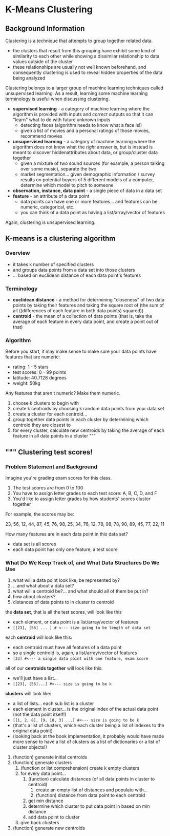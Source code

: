 K-Means Clustering
=====


Background Information
-----

Clustering is a technique that attempts to group together related data. 

* the clusters that result from this grouping have exhibit some kind of similarity to each other while showing a dissimilar relationship to data values outside of the cluster
* these relationships are usually not well known beforehand, and consequently clustering is used to reveal hidden properties of the data being analyzed

Clustering belongs to a larger group of machine learning techniques called unsupervised learning. As a result, learning some machine learning terminology is useful when discussing clustering.

* __supervised learning__ - a category of machine learning where the algorithm is provided with inputs and _correct_ outputs so that it can "learn" what to do with future unknown inputs
    * detecting faces (algorithm needs to know what a face is!)
    * given a list of movies and a personal ratings of those movies, recommend movies
* __unsupervised learning__ - a category of machine learning where the algorithm does not know what the _right_ answer is, but is instead is meant to discover hiddenattributes about data, or group/cluster data together
    * given a mixture of two sound sources (for example, a person talking over some music), separate the two 
    * market segmentation... given demographic information / survey results on potential buyers of 5 different models of a computer, determine which model to pitch to someone
* __observation, instance, data point__ - a single piece of data in a data set
* __feature__ - an attribute of a data point
    * data points can have one or more features... and features can be numeric, categorical, etc.
    * you can think of a data point as having a list/array/vector of features

Again, clustering is unsupervised learning.

K-means is a clustering algorithm
-----

### Overview

* it takes k number of specified clusters
* and groups data points from a data set into those clusters
* ... based on euclidean distance of each data point's features

### Terminology

* __euclidean distance__ - a method for determining "closeness" of two data points by taking their features and taking the square root of (the sum of all ((differences of each feature in both data points) squared))
* __centroid__ -  the mean of a collection of data points (that is, take the average of each feature in every data point, and create a point out of that)

### Algorithm

Before you start, it may make sense to make sure your data points have features that are numeric:

* rating: 1 - 5 stars
* test scores: 0 - 99 points
* latitude: 40.7128 degrees
* weight: 50kg

Any features that aren't numeric? Make them numeric.

1. choose k clusters to begin with
2. create k centroids by choosing k random data points from your data set
3. create a cluster for each centroid... 
4. group together data points in each cluster by determining which centroid they are closest to
5. for every cluster, calculate new centroids by taking the average of each feature in all data points in a cluster 
"""


"""
Clustering test scores!
-----

### Problem Statement and Background

Imagine you're grading exam scores for this class. 

1. The test scores are from 0 to 100
2. You have to assign letter grades to each test score: A, B, C, D, and F
3. You'd like to assign letter grades by how students' scores cluster together

For example, the scores may be:

23, 56, 12, 44, 87, 45, 76, 98, 25, 34, 76, 12, 78, 98, 78, 90, 89, 45, 77, 22, 11

How many features are in each data point in this data set?

* data set is all scores
* each data point has only one feature, a test score

### What Do We Keep Track of, and What Data Structures Do We Use

1. what will a data point look like, be represented by?
2. ...and what about a data set?
3. what will a centroid be?... and what should all of them be put in?
4. how about clusters?
5. distances of data points to in cluster to centroid


the __data set__, that is all the test scores, will look like this 

* each element, or data point is a list/array/vector of features
* `[[23], [56] ... ] # <--- size going to be length of data set`

each __centroid__ will look like this:

* each centroid must have all features of a data point
* so a single centroid is, again, a list/array/vector of features
* `[23] #<--- a single data point with one feature, exam score` 

all of our __centroids together__ will look like this:

* we'll just have a list...
* `[[23], [56]...] #<--- size is going to be k`

__clusters__ will look like:

* a list of lists... each sub list is a cluster
* each element in cluster... is the original index of the actual data point (not the data point itself!)
* `[[1, 2, 8], [9, 10, 3] ...] #<--- size is going to be k`
* (that's a list of clusters, which each cluster being a list of indexes to the original data point)
* (looking back at the book implementation, it probably would have made more sense to have a list of clusters as a list of dictionaries or a list of cluster objects!)

1. (function) generate initial centroids
2. (function) generate clusters 
    1. (function or list comprehension) create k empty clusters
    2. for every data point...
        1. (function) calculate distances (of all data points in cluster to centroid) 
            1. create an empty list of distances and populate with...
            1. (function) distance from data point to each centroid
        2. get min distance
        3. determine which cluster to put data point in based on min distance
        4. add data point to cluster
    3. give back clusters
3. (function) generate new centroids
